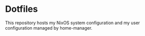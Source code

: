 # Dotfiles

This repository hosts my NixOS system configuration and my user configuration managed by home-manager.